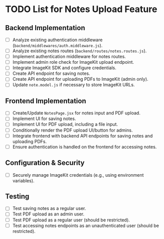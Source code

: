# TODO List for Notes Upload Feature

## Backend Implementation
- [ ] Analyze existing authentication middleware (`backend/middlewares/auth.middleware.js`).
- [ ] Analyze existing notes routes (`backend/routes/notes.routes.js`).
- [ ] Implement authentication middleware for notes routes.
- [ ] Implement admin role check for ImageKit upload endpoint.
- [ ] Integrate ImageKit SDK and configure credentials.
- [ ] Create API endpoint for saving notes.
- [ ] Create API endpoint for uploading PDFs to ImageKit (admin only).
- [ ] Update `note.model.js` if necessary to store ImageKit URLs.

## Frontend Implementation
- [ ] Create/Update `NotesPage.jsx` for notes input and PDF upload.
- [ ] Implement UI for saving notes.
- [ ] Implement UI for PDF upload, including a file input.
- [ ] Conditionally render the PDF upload UI/button for admins.
- [ ] Integrate frontend with backend API endpoints for saving notes and uploading PDFs.
- [ ] Ensure authentication is handled on the frontend for accessing notes.

## Configuration & Security
- [ ] Securely manage ImageKit credentials (e.g., using environment variables).

## Testing
- [ ] Test saving notes as a regular user.
- [ ] Test PDF upload as an admin user.
- [ ] Test PDF upload as a regular user (should be restricted).
- [ ] Test accessing notes endpoints as an unauthenticated user (should be restricted).
